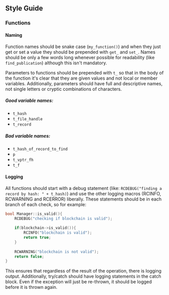 ## Style Guide

### Functions

#### Naming

Function names should be snake case (`my_function()`) and when they just get or set a value
they should be prepended with `get_` and `set_`. Names should be only a few words long whenever
possible for readability (like `find_publication`) although this isn't mandatory.

Parameters to functions should be prepended with `t_` so that in the body of the function it's
clear that they are given values and not local or member variables. Additionally, parameters
should have full and descriptive names, not single letters or cryptic combinations of characters. 

##### Good variable names:

* `t_hash`
* `t_file_handle`
* `t_record`

##### Bad variable names:

* `t_hash_of_record_to_find`
* `p`
* `t_vptr_fh`
* `t_f`

#### Logging

All functions should start with a debug statement (like: `RCDEBUG("finding a record by hash: " + t_hash)`) and
use the other logging macros (RCINFO, RCWARNING and RCERROR) liberally. These statements should be in each branch
of each check, so for example:

``` c++
bool Manager::is_valid(){
    RCDEBUG("checking if blockchain is valid");
    
    if(blockchain->is_valid()){
        RCINFO("blockchain is valid");
        return true;
    }
    
    RCWARNING("blockchain is not valid");
    return false;
}
```

This ensures that regardless of the result of the operation, there is logging output. Additionally, try/catch
should have logging statements in the catch block. Even if the exception will just be re-thrown, it should be
logged before it is thrown again.
